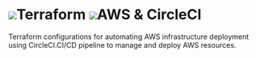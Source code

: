 # <img src = "https://skillicons.dev/icons?i=terraform"/>Terraform <img src = "https://skillicons.dev/icons?i=aws"/>AWS & CircleCI
Terraform configurations for automating AWS infrastructure deployment using CircleCI.CI/CD pipeline to manage and deploy AWS resources.
